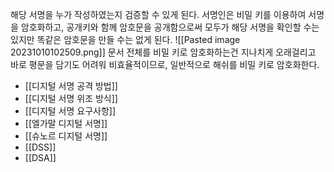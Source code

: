 해당 서명을 누가 작성하였는지 검증할 수 있게 된다.
서명인은 비밀 키를 이용하여 서명을 암호화하고,
공개키와 함께 암호문을 공개함으로써 
모두가 해당 서명을 확인할 수는 있지만 똑같은 암호문을 만들 수는 없게 된다.
![[Pasted image 20231010102509.png]]
문서 전체를 비밀 키로 암호화하는건 지나치게 오래걸리고 바로 평문을 담기도 어려워 비효율적이므로,
일반적으로 해쉬를 비밀 키로 암호화한다.

- [[디지털 서명 공격 방법]]
- [[디지털 서명 위조 방식]]
- [[디지털 서명 요구사항]]
- [[엘가말 디지털 서명]]
- [[슈노르 디지털 서명]]
- [[DSS]]
- [[DSA]]